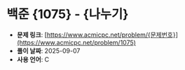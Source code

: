# 백준 {1075} - {나누기}

- **문제 링크**: [https://www.acmicpc.net/problem/{문제번호}](https://www.acmicpc.net/problem/1075)
- **풀이 날짜**: 2025-09-07
- **사용 언어**: C
